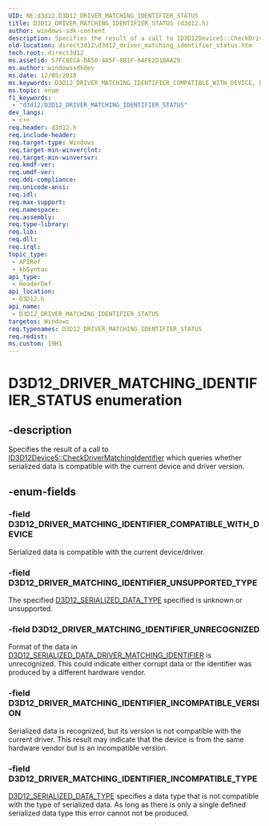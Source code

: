 ```yaml
---
UID: NE:d3d12.D3D12_DRIVER_MATCHING_IDENTIFIER_STATUS
title: D3D12_DRIVER_MATCHING_IDENTIFIER_STATUS (d3d12.h)
author: windows-sdk-content
description: Specifies the result of a call to ID3D12Device5::CheckDriverMatchingIdentifier which queries whether serialized data is compatible with the current device and driver version.
old-location: direct3d12\d3d12_driver_matching_identifier_status.htm
tech.root: direct3d12
ms.assetid: 57FC8ECA-DA50-485F-8B1F-6AFE2D1BAA29
ms.author: windowssdkdev
ms.date: 12/05/2018
ms.keywords: D3D12_DRIVER_MATCHING_IDENTIFIER_COMPATIBLE_WITH_DEVICE, D3D12_DRIVER_MATCHING_IDENTIFIER_INCOMPATIBLE_TYPE, D3D12_DRIVER_MATCHING_IDENTIFIER_INCOMPATIBLE_VERSION, D3D12_DRIVER_MATCHING_IDENTIFIER_STATUS, D3D12_DRIVER_MATCHING_IDENTIFIER_STATUS enumeration, D3D12_DRIVER_MATCHING_IDENTIFIER_UNRECOGNIZED, D3D12_DRIVER_MATCHING_IDENTIFIER_UNSUPPORTED_TYPE, d3d12/D3D12_DRIVER_MATCHING_IDENTIFIER_COMPATIBLE_WITH_DEVICE, d3d12/D3D12_DRIVER_MATCHING_IDENTIFIER_INCOMPATIBLE_TYPE, d3d12/D3D12_DRIVER_MATCHING_IDENTIFIER_INCOMPATIBLE_VERSION, d3d12/D3D12_DRIVER_MATCHING_IDENTIFIER_STATUS, d3d12/D3D12_DRIVER_MATCHING_IDENTIFIER_UNRECOGNIZED, d3d12/D3D12_DRIVER_MATCHING_IDENTIFIER_UNSUPPORTED_TYPE, direct3d12.d3d12_driver_matching_identifier_status
ms.topic: enum
f1_keywords: 
 - "d3d12/D3D12_DRIVER_MATCHING_IDENTIFIER_STATUS"
dev_langs:
 - c++
req.header: d3d12.h
req.include-header: 
req.target-type: Windows
req.target-min-winverclnt: 
req.target-min-winversvr: 
req.kmdf-ver: 
req.umdf-ver: 
req.ddi-compliance: 
req.unicode-ansi: 
req.idl: 
req.max-support: 
req.namespace: 
req.assembly: 
req.type-library: 
req.lib: 
req.dll: 
req.irql: 
topic_type:
 - APIRef
 - kbSyntax
api_type:
 - HeaderDef
api_location:
 - D3D12.h
api_name:
 - D3D12_DRIVER_MATCHING_IDENTIFIER_STATUS
targetos: Windows
req.typenames: D3D12_DRIVER_MATCHING_IDENTIFIER_STATUS
req.redist: 
ms.custom: 19H1
---
```


# D3D12_DRIVER_MATCHING_IDENTIFIER_STATUS enumeration


## -description


Specifies the result of a call to <a href="https://docs.microsoft.com/windows/desktop/api/d3d12/nf-d3d12-id3d12device5-checkdrivermatchingidentifier">ID3D12Device5::CheckDriverMatchingIdentifier</a> which queries whether serialized data is compatible with the current device and driver version.


## -enum-fields




### -field D3D12_DRIVER_MATCHING_IDENTIFIER_COMPATIBLE_WITH_DEVICE

Serialized data is compatible with the current device/driver.


### -field D3D12_DRIVER_MATCHING_IDENTIFIER_UNSUPPORTED_TYPE

The specified <a href="https://docs.microsoft.com/windows/desktop/api/d3d12/ne-d3d12-d3d12_serialized_data_type">D3D12_SERIALIZED_DATA_TYPE</a> specified is unknown or unsupported.


### -field D3D12_DRIVER_MATCHING_IDENTIFIER_UNRECOGNIZED

Format of the data in <a href="https://docs.microsoft.com/windows/desktop/api/d3d12/ns-d3d12-d3d12_serialized_data_driver_matching_identifier">D3D12_SERIALIZED_DATA_DRIVER_MATCHING_IDENTIFIER</a> is unrecognized.  This could indicate either corrupt data or the identifier was produced by a different hardware vendor.


### -field D3D12_DRIVER_MATCHING_IDENTIFIER_INCOMPATIBLE_VERSION

Serialized data is recognized, but its version is not compatible with the current driver. This result may indicate that the device is from the same hardware vendor but is an incompatible version.


### -field D3D12_DRIVER_MATCHING_IDENTIFIER_INCOMPATIBLE_TYPE

<a href="https://docs.microsoft.com/windows/desktop/api/d3d12/ne-d3d12-d3d12_serialized_data_type">D3D12_SERIALIZED_DATA_TYPE</a> specifies a data type that is not compatible with the type of serialized data.  As long as there is only a single defined serialized data type this error cannot not be produced.

